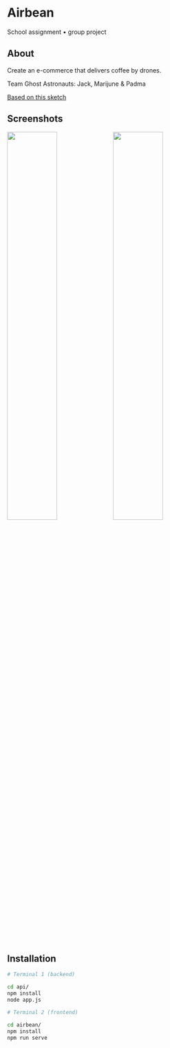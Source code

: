 # Airbean

School assignment • group project

## About

Create an e-commerce that delivers coffee by drones.

Team Ghost Astronauts: Jack, Marijune & Padma

[Based on this sketch](https://www.figma.com/file/ONcO3UQRPBLQsZc3FkysMt/AirBean-v.1.1-Vue?node-id=0%3A1)

## Screenshots

<div>
<img src="https://user-images.githubusercontent.com/72305598/134023017-26435e8b-2940-419a-8abd-a4affd78e995.png" width="48%">
<img src="https://user-images.githubusercontent.com/72305598/134023025-0872b828-ac07-4a87-b31f-4dc9a89adb9e.png" width="48%">
</div>

## Installation

```bash
# Terminal 1 (backend)

cd api/
npm install
node app.js

# Terminal 2 (frontend)

cd airbean/
npm install
npm run serve
```
